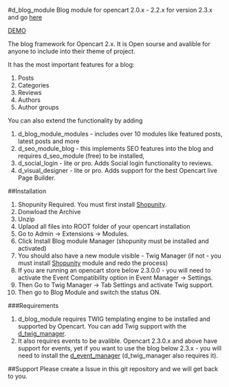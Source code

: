 #d_blog_module
Blog module for opencart 2.0.x - 2.2.x
for version 2.3.x and go [here](https://github.com/Dreamvention/2_d_blog_module_230)

[DEMO](https://dreamvention.myshopunity.com/230/d_blog_module/index.php?route=d_blog_module/category)

The blog framework for Opencart 2.x. It is Open sourse and avalible for anyone to include into their theme of project. 

It has the most important features for a blog:
1. Posts
2. Categories
3. Reviews
4. Authors
5. Author groups

You can also extend the functionality by adding
1. d_blog_module_modules - includes over 10 modules like featured posts, latest posts and more
2. d_seo_module_blog - this implements SEO features into the blog and requires d_seo_module (free) to be installed,
3. d_social_login - lite or pro. Adds Social login functionality to reviews.
4. d_visual_designer - lite or pro. Adds support for the best Opencart live Page Builder.

##Installation
1. Shopunity Required. You must first install [Shopunity](https://shopunity.net).
2. Donwload the Archive
3. Unzip 
4. Uplaod all files into ROOT folder of your opencart installation
5. Go to Admin -> Extensions -> Modules. 
6. Click Install Blog module Manager (shopunity must be installed and activated)
7. You should also have a new module visible - Twig Manager (if not - you must install [Shopunity](https://shopunity.net) module and redo the process)
8. If you are running an opencart store below 2.3.0.0 - you will need to activate the Event Compatibility option in Event Manager -> Settings.
9. Then Go to Twig Manager -> Tab Settings and activate Twig support.
10. Then go to Blog Module and switch the status ON.

###Requirements
1. d_blog_module requires TWIG templating engine to be installed and supported by Opencart. You can add Twig support with the [d_twig_manager](https://github.com/Dreamvention/2_d_twig_manager).
2. It also requires events to be avalible. Opencart 2.3.0.x and above have support for events, yet if you want to use the blog below 2.3.x - you will need to install the [d_event_manager](https://github.com/Dreamvention/2_d_event_manager) (d_twig_manager also requires it). 

##Support
Please create a Issue in this git repository and we will get back to you.